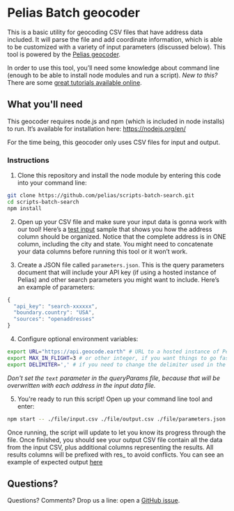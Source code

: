 # Pelias Batch geocoder

This is a basic utility for geocoding CSV files that have address data included. It will parse the file and add coordinate information, which is able to be customized with a variety of input parameters (discussed below). This tool is powered by the [Pelias geocoder](https://github.com/pelias/pelias).

In order to use this tool, you’ll need some knowledge about command line (enough to be able to install node modules and run a script). _New to this?_ There are some [great tutorials available online](https://www.learnenough.com/command-line-tutorial).


## What you'll need

This geocoder requires node.js and npm (which is included in node installs) to run. It’s available for installation here: https://nodejs.org/en/

For the time being, this geocoder only uses CSV files for input and output.

### Instructions
1. Clone this repository and install the node module by entering this code into your command line:

```bash
git clone https://github.com/pelias/scripts-batch-search.git
cd scripts-batch-search
npm install
```

2. Open up your CSV file and make sure your input data is gonna work with our tool! Here’s a [test input](https://github.com/pelias/scripts-batch-search/blob/master/test/input.csv) sample that shows you how the address column should be organized. Notice that the complete address is in ONE column, including the city and state. You might need to concatenate your data columns before running this tool or it won’t work.

3. Create a JSON file called `parameters.json`. This is the query parameters document that will include your API key (if using a hosted instance of Pelias) and other search parameters you might want to include. Here’s an example of parameters:

```javascript
{
  "api_key": "search-xxxxxx",
  "boundary.country": "USA",
  "sources": "openaddresses"
}
```

4. Configure optional environment variables:

```bash
export URL="https://api.geocode.earth" # URL to a hosted instance of Pelias or your own Pelias installation
export MAX_IN_FLIGHT=3 # or other integer, if you want things to go faster (default is 1)
export DELIMITER=',' # if you need to change the delimiter used in the input CSV
```


*Don't set the `text` parameter in the queryParams file, because that will be overwritten with each address in the
input data file.*

5. You're ready to run this script! Open up your command line tool and enter:

```bash
npm start -- ./file/input.csv ./file/output.csv ./file/parameters.json
```

Once running, the script will update to let you know its progress through the file. Once finished, you should see your output CSV file contain all the data from the input CSV, plus additional columns representing the results. All results columns will be prefixed with res\_ to avoid conflicts. You can see an example of expected output [here](test/expectedOutput.csv)

## Questions?
Questions? Comments? Drop us a line: open a [GitHub issue](https://github.com/pelias/pelias/issues).
